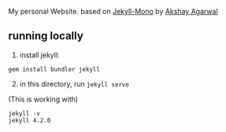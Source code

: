 My personal Website. based on [Jekyll-Mono](https://github.com/AkshayAgarwal007/Jekyll-Mono) by [Akshay Agarwal](https://github.com/AkshayAgarwal007)

## running locally

1. install jekyll: 
```
gem install bundler jekyll
```

2. in this directory, run `jekyll serve`

(This is working with)
```
jekyll -v
jekyll 4.2.0
```